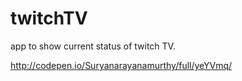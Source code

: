 # twitchTV
app to show current status of twitch TV.

http://codepen.io/Suryanarayanamurthy/full/yeYVmq/
